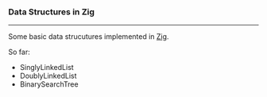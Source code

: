 ### Data Structures in Zig
---
Some basic data strucutures implemented in [Zig](https://ziglang.org/).

So far:
* SinglyLinkedList
* DoublyLinkedList
* BinarySearchTree